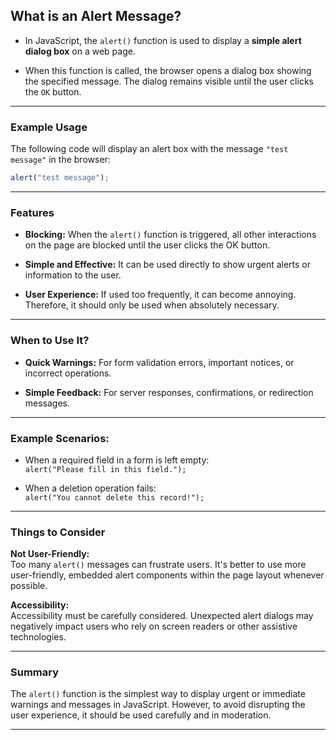 ## What is an Alert Message?

- In JavaScript, the `alert()` function is used to display a **simple alert dialog box** on a web page.

- When this function is called, the browser opens a dialog box showing the specified message. The dialog remains visible until the user clicks the `OK` button.

---

### Example Usage

The following code will display an alert box with the message `"test message"` in the browser:

```javascript
alert("test message");

```

---

### Features

- **Blocking:** When the `alert()` function is triggered, all other interactions on the page are blocked until the user clicks the OK button.

- **Simple and Effective:** It can be used directly to show urgent alerts or information to the user.

- **User Experience:** If used too frequently, it can become annoying. Therefore, it should only be used when absolutely necessary.

---

### When to Use It?

- **Quick Warnings:** For form validation errors, important notices, or incorrect operations.

- **Simple Feedback:** For server responses, confirmations, or redirection messages.

---

### Example Scenarios:

- When a required field in a form is left empty:  
  `alert("Please fill in this field.");`

- When a deletion operation fails:  
  `alert("You cannot delete this record!");`

---

### Things to Consider

**Not User-Friendly:**  
Too many `alert()` messages can frustrate users. It's better to use more user-friendly, embedded alert components within the page layout whenever possible.

**Accessibility:**  
Accessibility must be carefully considered. Unexpected alert dialogs may negatively impact users who rely on screen readers or other assistive technologies.

---

### Summary

The `alert()` function is the simplest way to display urgent or immediate warnings and messages in JavaScript. However, to avoid disrupting the user experience, it should be used carefully and in moderation.


---

